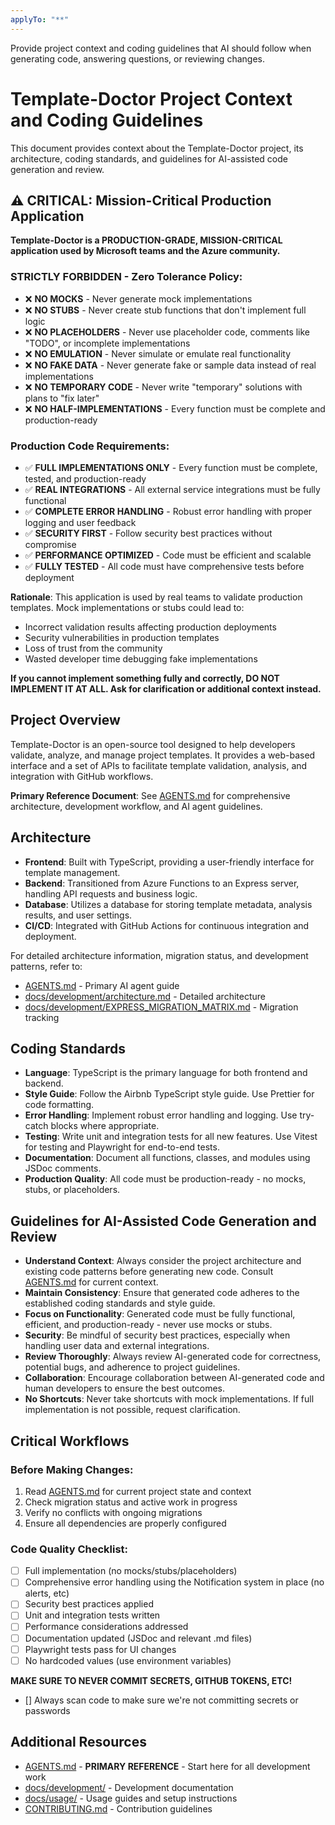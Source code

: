```yaml
---
applyTo: "**"
---
```


Provide project context and coding guidelines that AI should follow when generating code, answering questions, or reviewing changes.

# Template-Doctor Project Context and Coding Guidelines

This document provides context about the Template-Doctor project, its architecture, coding standards, and guidelines for AI-assisted code generation and review.

## ⚠️ CRITICAL: Mission-Critical Production Application

**Template-Doctor is a PRODUCTION-GRADE, MISSION-CRITICAL application used by Microsoft teams and the Azure community.**

### STRICTLY FORBIDDEN - Zero Tolerance Policy:

- ❌ **NO MOCKS** - Never generate mock implementations
- ❌ **NO STUBS** - Never create stub functions that don't implement full logic
- ❌ **NO PLACEHOLDERS** - Never use placeholder code, comments like "TODO", or incomplete implementations
- ❌ **NO EMULATION** - Never simulate or emulate real functionality
- ❌ **NO FAKE DATA** - Never generate fake or sample data instead of real implementations
- ❌ **NO TEMPORARY CODE** - Never write "temporary" solutions with plans to "fix later"
- ❌ **NO HALF-IMPLEMENTATIONS** - Every function must be complete and production-ready

### Production Code Requirements:

- ✅ **FULL IMPLEMENTATIONS ONLY** - Every function must be complete, tested, and production-ready
- ✅ **REAL INTEGRATIONS** - All external service integrations must be fully functional
- ✅ **COMPLETE ERROR HANDLING** - Robust error handling with proper logging and user feedback
- ✅ **SECURITY FIRST** - Follow security best practices without compromise
- ✅ **PERFORMANCE OPTIMIZED** - Code must be efficient and scalable
- ✅ **FULLY TESTED** - All code must have comprehensive tests before deployment

**Rationale**: This application is used by real teams to validate production templates. Mock implementations or stubs could lead to:

- Incorrect validation results affecting production deployments
- Security vulnerabilities in production templates
- Loss of trust from the community
- Wasted developer time debugging fake implementations

**If you cannot implement something fully and correctly, DO NOT IMPLEMENT IT AT ALL. Ask for clarification or additional context instead.**

## Project Overview

Template-Doctor is an open-source tool designed to help developers validate, analyze, and manage project templates. It provides a web-based interface and a set of APIs to facilitate template validation, analysis, and integration with GitHub workflows.

**Primary Reference Document**: See [AGENTS.md](/docs/development/AGENTS.md) for comprehensive architecture, development workflow, and AI agent guidelines.

## Architecture

- **Frontend**: Built with TypeScript, providing a user-friendly interface for template management.
- **Backend**: Transitioned from Azure Functions to an Express server, handling API requests and business logic.
- **Database**: Utilizes a database for storing template metadata, analysis results, and user settings.
- **CI/CD**: Integrated with GitHub Actions for continuous integration and deployment.

For detailed architecture information, migration status, and development patterns, refer to:

- [AGENTS.md](/docs/development/AGENTS.md) - Primary AI agent guide
- [docs/development/architecture.md](/docs/development/architecture.md) - Detailed architecture
- [docs/development/EXPRESS_MIGRATION_MATRIX.md](/docs/development/EXPRESS_MIGRATION_MATRIX.md) - Migration tracking

## Coding Standards

- **Language**: TypeScript is the primary language for both frontend and backend.
- **Style Guide**: Follow the Airbnb TypeScript style guide. Use Prettier for code formatting.
- **Error Handling**: Implement robust error handling and logging. Use try-catch blocks where appropriate.
- **Testing**: Write unit and integration tests for all new features. Use Vitest for testing and Playwright for end-to-end tests.
- **Documentation**: Document all functions, classes, and modules using JSDoc comments.
- **Production Quality**: All code must be production-ready - no mocks, stubs, or placeholders.

## Guidelines for AI-Assisted Code Generation and Review

- **Understand Context**: Always consider the project architecture and existing code patterns before generating new code. Consult [AGENTS.md](/docs/development/AGENTS.md) for current context.
- **Maintain Consistency**: Ensure that generated code adheres to the established coding standards and style guide.
- **Focus on Functionality**: Generated code must be fully functional, efficient, and production-ready - never use mocks or stubs.
- **Security**: Be mindful of security best practices, especially when handling user data and external integrations.
- **Review Thoroughly**: Always review AI-generated code for correctness, potential bugs, and adherence to project guidelines.
- **Collaboration**: Encourage collaboration between AI-generated code and human developers to ensure the best outcomes.
- **No Shortcuts**: Never take shortcuts with mock implementations. If full implementation is not possible, request clarification.

## Critical Workflows

### Before Making Changes:

1. Read [AGENTS.md](/docs/development/AGENTS.md) for current project state and context
2. Check migration status and active work in progress
3. Verify no conflicts with ongoing migrations
4. Ensure all dependencies are properly configured

### Code Quality Checklist:

- [ ] Full implementation (no mocks/stubs/placeholders)
- [ ] Comprehensive error handling using the Notification system in place (no alerts, etc)
- [ ] Security best practices applied
- [ ] Unit and integration tests written
- [ ] Performance considerations addressed
- [ ] Documentation updated (JSDoc and relevant .md files)
- [ ] Playwright tests pass for UI changes
- [ ] No hardcoded values (use environment variables)

**MAKE SURE TO NEVER COMMIT SECRETS, GITHUB TOKENS, ETC!**

- [] Always scan code to make sure we're not committing secrets or passwords

## Additional Resources

- [AGENTS.md](/docs/development/AGENTS.md) - **PRIMARY REFERENCE** - Start here for all development work
- [docs/development/](/docs/development/) - Development documentation
- [docs/usage/](/docs/usage/) - Usage guides and setup instructions
- [CONTRIBUTING.md](/CONTRIBUTING.md) - Contribution guidelines

